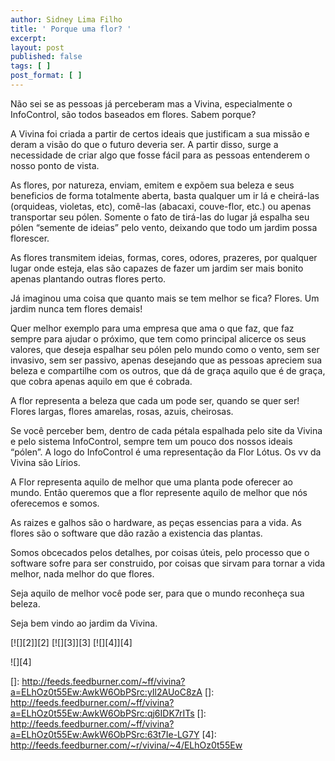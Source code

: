 ```yaml
---
author: Sidney Lima Filho
title: ' Porque uma flor? '
excerpt:
layout: post
published: false
tags: [ ]
post_format: [ ]
---
```

Não sei se as pessoas já perceberam mas a Vivina, especialmente o InfoControl, são todos baseados em flores. Sabem porque? </p> 
A Vivina foi criada a partir de certos ideais que justificam a sua missão e deram a visão do que o futuro deveria ser. A partir disso, surge a necessidade de criar algo que fosse fácil para as pessoas entenderem o nosso ponto de vista. 

As flores, por natureza, enviam, emitem e expõem sua beleza e seus beneficios de forma totalmente aberta, basta qualquer um ir lá e cheirá-las (orquideas, violetas, etc), comê-las (abacaxi, couve-flor, etc.) ou apenas transportar seu pólen. Somente o fato de tirá-las do lugar já espalha seu pólen “semente de ideias” pelo vento, deixando que todo um jardim possa florescer. 

As flores transmitem ideias, formas, cores, odores, prazeres, por qualquer lugar onde esteja, elas são capazes de fazer um jardim ser mais bonito apenas plantando outras flores perto. 

Já imaginou uma coisa que quanto mais se tem melhor se fica? Flores. Um jardim nunca tem flores demais! 

Quer melhor exemplo para uma empresa que ama o que faz, que faz sempre para ajudar o próximo, que tem como principal alicerce os seus valores, que deseja espalhar seu pólen pelo mundo como o vento, sem ser invasivo, sem ser passivo, apenas desejando que as pessoas apreciem sua beleza e compartilhe com os outros, que dá de graça aquilo que é de graça, que cobra apenas aquilo em que é cobrada. 

A flor representa a beleza que cada um pode ser, quando se quer ser! Flores largas, flores amarelas, rosas, azuis, cheirosas. 

Se você perceber bem, dentro de cada pétala espalhada pelo site da Vivina e pelo sistema InfoControl, sempre tem um pouco dos nossos ideais “pólen”. A logo do InfoControl é uma representação da Flor Lótus. Os vv da Vivina são Lírios. 

A Flor representa aquilo de melhor que uma planta pode oferecer ao mundo. Então queremos que a flor represente aquilo de melhor que nós oferecemos e somos. 

As raizes e galhos são o hardware, as peças essencias para a vida. As flores são o software que dão razão a existencia das plantas. 

Somos obcecados pelos detalhes, por coisas úteis, pelo processo que o software sofre para ser construido, por coisas que sirvam para tornar a vida melhor, nada melhor do que flores. 

Seja aquilo de melhor você pode ser, para que o mundo reconheça sua beleza. 

Seja bem vindo ao jardim da Vivina.

[![][2]</img>][2] [![][3]</img>][3] [![][4]</img>][4] 

![][4]

 []: http://feeds.feedburner.com/~ff/vivina?a=ELhOz0t55Ew:AwkW6ObPSrc:yIl2AUoC8zA
 []: http://feeds.feedburner.com/~ff/vivina?a=ELhOz0t55Ew:AwkW6ObPSrc:qj6IDK7rITs
 []: http://feeds.feedburner.com/~ff/vivina?a=ELhOz0t55Ew:AwkW6ObPSrc:63t7Ie-LG7Y
 [4]: http://feeds.feedburner.com/~r/vivina/~4/ELhOz0t55Ew
